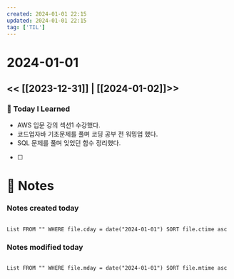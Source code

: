 ```yaml
---
created: 2024-01-01 22:15
updated: 2024-01-01 22:15
tag: ['TIL']
---
```

# 2024-01-01
<< [[2023-12-31]] | [[2024-01-02]]>>
---

### 📅 Today I Learned
- AWS 입문 강의 섹션1 수강했다.
- 코드업자바 기초문제를 풀며 코딩 공부 전 워밍업 했다.
- SQL 문제를 풀며 잊었던 함수 정리했다.
- [ ]


# 📝 Notes
### Notes created today
```dataview

List FROM "" WHERE file.cday = date("2024-01-01") SORT file.ctime asc

```

### Notes modified today
```dataview

List FROM "" WHERE file.mday = date("2024-01-01") SORT file.mtime asc

```